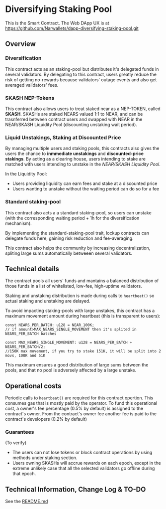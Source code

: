 # Diversifying Staking Pool

This is the Smart Contract. The Web DApp UX is at https://github.com/Narwallets/dapp-diversifying-staking-pool.git

## Overview

### Diversification

This contract acts as an staking-pool but distributes it's delegated funds in several validators. By delegating to this contract, users greatly reduce the risk of getting no-rewards because validators' outage events and also get averaged validators' fees. 

### SKASH NEP-Tokens

This contract also allows users to treat staked near as a NEP-TOKEN, called **SKASH**.
SKASHs are staked NEARS valued 1:1 to NEAR, and can be trasnferred between contract users and swapped with NEAR in the NEAR/SKASH Liquidity Pool (discounting unstaking wait period).

### Liquid Unstakings, Staking at Discounted Price

By managing multiple users and staking pools, this contracts also gives the users the chance to **inmmediate unstakings** and **discounted-price stakings**. 
By acting as a clearing house, users intending to stake are matched with users intending to unstake in the *NEAR/SKASH Liquidity Pool*.

In the Liquidity Pool:
 * Users providing liquidity can earn fees and stake at a discounted price
 * Users wanting to unstake without the waiting period can do so for a fee

### Standard staking-pool

This contract also acts a a standard staking-pool, so users can unstake (with the corresponding waiting period + 1h for the diversification mechanism).

By implementing the standard-staking-pool trait, lockup contracts can delegate funds here, gaining risk reduction and fee-averaging. 

This contract also helps the community by increasing decentralization, spliting large sums automatically betweeen several validators.


## Technical details

The contract pools all users' funds and mantains a balanced distribution of those funds in a list of whitelisted, low-fee, high-uptime validators.

Staking and unstaking distribution is made during calls to `heartbeat()` so actual staking and unstaking are delayed. 

To avoid impacting staking-pools with large unstakes, this contract has a maximum movement amount during heartbeat (this is transparent to users):

```
const NEARS_PER_BATCH: u128 = NEAR_100K; 
// if amount>MAX_NEARS_SINGLE_MOVEMENT then it's splited in NEARS_PER_BATCH batches

const MAX_NEARS_SINGLE_MOVEMENT: u128 = NEARS_PER_BATCH + NEARS_PER_BATCH/2;
//150K max movement, if you try to stake 151K, it will be split into 2 movs, 100K and 51K

```

This maximum ensures a good distribution of large sums between the pools, and that no pool is adversely affected by a large unstake.

## Operational costs

Periodic calls to `heartbeat()` are required for this contract opertion. This consumes gas that is mostly paid by the operator. To fund this operational cost, a owner's fee percentage (0.5% by default) is assigned to the contract's owner. From the contract's owner fee another fee is paid to the contract's developers (0.2% by default)


### Guarantees

(To verify)
- The users can not lose tokens or block contract operations by using methods under staking section.
- Users owning SKASHs will accrue rewards on each epoch, except in the extreme unlikely case that all the selected validators go offline during that epoch.

## Technical Information, Change Log & TO-DO

See the [README.md](/README.md)


